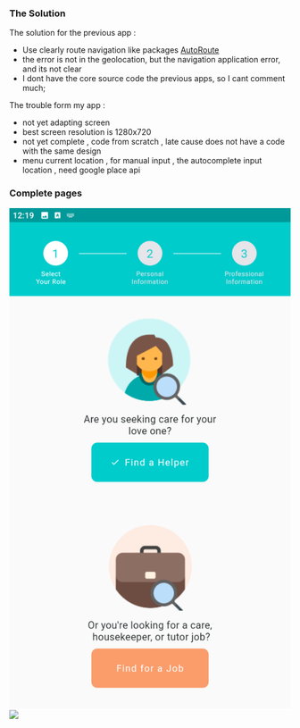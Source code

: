 ### The Solution
The solution for the previous app :
- Use clearly route navigation like packages [AutoRoute](https://pub.dev/packages/auto_route)
- the error is not in the geolocation, but the navigation application error, and its not clear
- I dont have the core source code the previous apps, so I cant comment much;

The trouble form my app :
- not yet adapting screen
- best screen resolution is 1280x720
- not yet complete , code from scratch , late cause does not have a code with the same design
- menu current location , for manual input , the autocomplete input location , need google place api 

### Complete pages
![](https://raw.githubusercontent.com/bisanedev/ayiconnect/main/screenshot/1.png?raw=true)
![](https://raw.githubusercontent.com/bisanedev/ayiconnect/main/screenshot/2.png?raw=true)